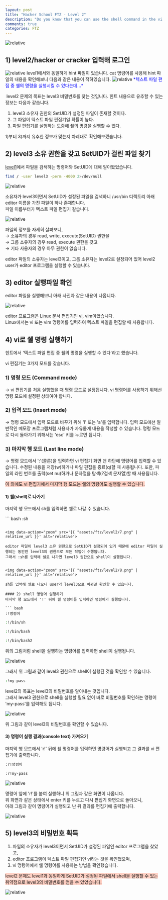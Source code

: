 ```yaml
---
layout: post
title: "Hacker School FTZ - Level 2"
description: "Do you know that you can use the shell command in the vi editor"
comments: true
categories: FTZ
---
```

<img data-action="zoom" src='{{ "assets/ftz/level2/1.jpg" | relative_url }}' alt='relative'>  

## ﻿1) level2/hacker or cracker 입력해 로그인 
<img data-action="zoom" src='{{ "assets/ftz/level2/2.png" | relative_url }}' alt='relative'>  
level1에서와 동일하게 hint 파일이 있습니다. 
cat 명령어를 사용해 hint 파일의 내용을 확인해보니 다음과 같은 내용이 적혀있습니다. 

<img data-action="zoom" src='{{ "assets/ftz/level2/3.png" | relative_url }}' alt='relative'>  
<span style="color:blue">*﻿텍스트 파일 편집 중 쉘의 명령을 실행시킬 수 있다는데...*</span>

﻿
level2 문제의 목표는 level3 비밀번호를 찾는 것입니다. 
힌트 내용으로 유추할 수 있는 정보는 다음과 같습니다. 
1) level3 소유자 권한의 SetUID가 설정된 파일이 존재할 것이다. 
2) 그 파일이 텍스트 파일 편집기일 확률이 높다. 
3) 파일 편집기를 실행하는 도중에 쉘의 명령을 실행할 수 있다. 

1)부터 3)까지 유추한 정보가 맞는지 차례대로 확인해보겠습니다.

## ﻿2) level3 소유 권한을 갖고 SetUID가 걸린 파일 찾기 
﻿[level1](https://hsong2.github.io/ftz/2021/02/22/Hacker-School-FTZ-Level-1.html)에서 파일을 검색하는 명령어와 SetUID에 대해 알아봤었습니다. 

``` bash
find / -user level3 -perm -4000 2>/dev/null
```

<img data-action="zoom" src='{{ "assets/ftz/level2/4.png" | relative_url }}' alt='relative'>   

소유자가 level3이면서 SetUID가 설정된 파일을 검색하니 /usr/bin 디렉토리 아래 editor 이름을 가진 파일이 하나 존재합니다.  
파일 이름부터가 텍스트 파일 편집기 같습니다.

<img data-action="zoom" src='{{ "assets/ftz/level2/5.png" | relative_url }}' alt='relative'>  

파일의 정보를 자세히 살펴보니,  
→ 소유자의 경우 read, write, execute(SetUID) 권한을  
→ 그룹 소유자의 경우 read, execute 권한을 갖고  
→ 기타 사용자의 경우 아무 권한이 없습니다.

editor 파일의 소유자는 level3이고, 그룹 소유자는 level2로 설정되어 있어 level2 user가 editor 프로그램을 실행할 수 있습니다.

## ﻿﻿3) editor 실행파일 확인  
﻿editor 파일을 실행해보니 아래 사진과 같은 내용이 나옵니다.

<img data-action="zoom" src='{{ "assets/ftz/level2/6.png" | relative_url }}' alt='relative'> 

﻿editor 프로그램은 Linux 문서 편집기인 vi, vim이었습니다.  
﻿Linux에서는 vi 또는 vim 명령어를 입력하여 텍스트 파일을 편집할 때 사용합니다.  

## ﻿4) vi로 쉘 명령 실행하기  
힌트에서 '텍스트 파일 편집 중 쉘의 명령을 실행할 수 있다'라고 했습니다.

vi 편집기는 3가지 모드를 갖습니다.  
### 1) 명령 모드 (Command mode)  
→ vi 편집기를 처음 실행했을 때 명령 모드로 설정됩니다. vi 명령어를 사용하기 위해선 명령 모드에 설정된 상태여야 합니다.  
### 2) 입력 모드 (Insert mode)  
→ 명령 모드에서 입력 모드로 바꾸기 위해 'i' 또는 'a'를 입력합니다. 입력 모드에선 일반적인 메모장 프로그램처럼 사용자가 자유롭게 내용을 작성할 수 있습니다. 명령 모드로 다시 돌아가기 위해서는 'esc' 키를 누르면 됩니다.  
### 3) 마지막 행 모드 (Last line mode)  
→ 명령 모드에서 ':'(콜론)을 입력하면 vi 편집기 화면 맨 하단에 명령어를 입력할 수 있습니다. 수정된 내용을 저장(w)하거나 파일 편집을 종료(q)할 때 사용됩니다. 또한, 파일의 라인 번호를 출력(set nu)하거나 문자열을 탐색(?검색 문자열)할 때 사용됩니다.

<span style="background-color: #ffcdc0;">이 외에도 vi 편집기에서 마지막 행 모드는 쉘의 명령어도 실행할 수 있습니다.</span>

#### 1) 쉘(shell)로 나가기  
마지막 행 모드에서 sh를 입력하면 쉘로 나갈 수 있습니다.

﻿``` bash
:sh
```

<img data-action="zoom" src='{{ "assets/ftz/level2/7.png" | relative_url }}' alt='relative'> 

editor 파일이 level3 소유 권한으로 SetUID가 설정되어 있기 때문에 editor 파일이 실행되는 동안엔 level3의 권한으로 모든 작업이 수행됩니다.  
그래서 :sh를 입력해 쉘로 나가면 level3 권한으로 shell이 실행됩니다.


<img data-action="zoom" src='{{ "assets/ftz/level2/8.png" | relative_url }}' alt='relative'> 

﻿sh를 입력해 쉘로 나오니 user가 level3으로 바뀐걸 확인할 수 있습니다.

#### ﻿2) shell 명령어 실행하기  
﻿마지막 행 모드에서 '!' 뒤에 쉘 명령어를 입력하면 명령어가 실행됩니다.

``` bash
:!명령어
```

``` bash
:!/bin/sh
```

``` bash
:!/bin/bash
```

``` bash
:!/bin/bash2
```

위의 그림처럼 shell을 실행하는 명령어를 입력하면 shell이 실행됩니다.

<img data-action="zoom" src='{{ "assets/ftz/level2/9.png" | relative_url }}' alt='relative'>  

﻿그래서 위 그림과 같이 level3 권한으로 shell이 실행된 것을 확인할 수 있습니다.

``` bash
:!my-pass
```

﻿level2의 목표는 level3의 비밀번호를 알아내는 것입니다.  
﻿그래서 level3 권한으로 shell을 실행할 필요 없이 바로 비밀번호를 확인하는 명령어 'my-pass'를 입력해도 됩니다.  

<img data-action="zoom" src='{{ "assets/ftz/level2/10.png" | relative_url }}' alt='relative'>  

﻿위 그림과 같이 level3의 비밀번호를 확인할 수 있습니다.  

#### ﻿3) 명령어 실행 결과(console text) 가져오기  
﻿마지막 행 모드에서 'r!' 뒤에 쉘 명령어를 입력하면 명령어가 실행되고 그 결과를 vi 편집기에 출력합니다.

``` bash
:r!명령어
```

``` bash
:r!my-pass
```

<img data-action="zoom" src='{{ "assets/ftz/level2/11.png" | relative_url }}' alt='relative'>  

명령어 앞에 'r!'를 붙여 실행하니 위 그림과 같은 화면이 나옵니다.  
위 화면과 같은 상태에서 enter 키를 누르고 다시 편집기 화면으로 돌아오니,  
아래 그림과 같이 명령어가 실행되고 난 뒤 결과를 편집기에 출력합니다.  

<img data-action="zoom" src='{{ "assets/ftz/level2/12.png" | relative_url }}' alt='relative'>  

## ﻿5) level3의 비밀번호 획득  
1) 파일의 소유자가 level3이면서 SetUID가 설정된 파일인 editor 프로그램을 찾았고,  
2) editor 프로그램이 텍스트 파일 편집기인 vi라는 것을 확인했으며,  
3) vi 명령어에서 쉘 명령어를 사용하는 방법을 확인했습니다.  

<span style="background-color: #ffcdc0;">level2 문제도 level1과 동일하게 SetUID가 설정된 파일에서 shell을 실행할 수 있는 취약점으로 level3의 비밀번호를 얻을 수 있었습니다.</span>  

<img data-action="zoom" src='{{ "assets/ftz/level2/13.png" | relative_url }}' alt='relative'>  
